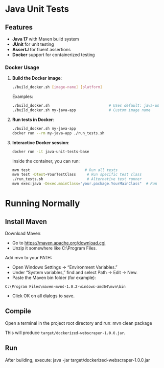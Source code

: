# Java Unit Tests


## Features

- **Java 17** with Maven build system
- **JUnit** for unit testing
- **AssertJ** for fluent assertions
- **Docker** support for containerized testing

### Docker Usage

1. **Build the Docker image**:

   ```bash
   ./build_docker.sh [image-name] [platform]
   ```

   Examples:

   ```bash
   ./build_docker.sh                           # Uses default: java-unit-tests-base
   ./build_docker.sh my-java-app               # Custom image name
   ```

2. **Run tests in Docker**:

   ```bash
   ./build_docker.sh my-java-app
   docker run --rm my-java-app ./run_tests.sh
   ```

3. **Interactive Docker session**:

   ```bash
   docker run -it java-unit-tests-base
   ```

   Inside the container, you can run:

   ```bash
   mvn test                         # Run all tests
   mvn test -Dtest=YourTestClass     # Run specific test class
   ./run_tests.sh                    # Alternative test runner
   mvn exec:java -Dexec.mainClass="your.package.YourMainClass"  # Run app
   ```

# Running Normally


## Install Maven
Download Maven:
- Go to https://maven.apache.org/download.cgi
- Unzip it somewhere like C:\Program Files.

Add mvn to your PATH:
- Open Windows Settings → “Environment Variables.”
- Under “System variables,” find and select Path → Edit → New.
- Paste the Maven bin folder (for example):

```
C:\Program Files\maven-mvnd-1.0.2-windows-amd64\mvn\bin
```
- Click OK on all dialogs to save.

## Compile

Open a terminal in the project root directory and run:
mvn clean package

This will produce `target/dockerized-webscraper-1.0.0.jar`.

## Run

After building, execute:
java -jar target/dockerized-webscraper-1.0.0.jar
